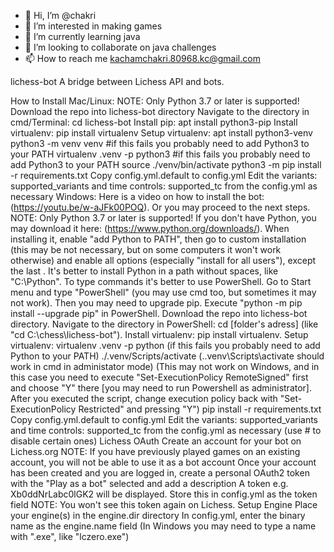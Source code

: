 - 👋 Hi, I’m @chakri
- 👀 I’m interested in making games
- 🌱 I’m currently learning java
- 💞️ I’m looking to collaborate on java challenges
- 📫 How to reach me kachamchakri.80968.kc@gmail.com

<!---
chakri01/chakri01 is a ✨ special ✨ repository because its `README.md` (this file) appears on your GitHub profile.
You can click the Preview link to take a look at your changes.
--->
lichess-bot
A bridge between Lichess API and bots.

How to Install
Mac/Linux:
NOTE: Only Python 3.7 or later is supported!
Download the repo into lichess-bot directory
Navigate to the directory in cmd/Terminal: cd lichess-bot
Install pip: apt install python3-pip
Install virtualenv: pip install virtualenv
Setup virtualenv: apt install python3-venv
python3 -m venv venv #if this fails you probably need to add Python3 to your PATH
virtualenv .venv -p python3 #if this fails you probably need to add Python3 to your PATH
source ./venv/bin/activate
python3 -m pip install -r requirements.txt
Copy config.yml.default to config.yml
Edit the variants: supported_variants and time controls: supported_tc from the config.yml as necessary
Windows:
Here is a video on how to install the bot: (https://youtu.be/w-aJFk00POQ). Or you may proceed to the next steps.
NOTE: Only Python 3.7 or later is supported!
If you don't have Python, you may download it here: (https://www.python.org/downloads/). When installing it, enable "add Python to PATH", then go to custom installation (this may be not necessary, but on some computers it won't work otherwise) and enable all options (especially "install for all users"), except the last . It's better to install Python in a path without spaces, like "C:\Python".
To type commands it's better to use PowerShell. Go to Start menu and type "PowerShell" (you may use cmd too, but sometimes it may not work).
Then you may need to upgrade pip. Execute "python -m pip install --upgrade pip" in PowerShell.
Download the repo into lichess-bot directory.
Navigate to the directory in PowerShell: cd [folder's adress] (like "cd C:\chess\lichess-bot").
Install virtualenv: pip install virtualenv.
Setup virtualenv:
virtualenv .venv -p python (if this fails you probably need to add Python to your PATH)
./.venv/Scripts/activate (.\.venv\Scripts\activate should work in cmd in administator mode) (This may not work on Windows, and in this case you need to execute "Set-ExecutionPolicy RemoteSigned" first and choose "Y" there [you may need to run Powershell as administrator]. After you executed the script, change execution policy back with "Set-ExecutionPolicy Restricted" and pressing "Y")
pip install -r requirements.txt
Copy config.yml.default to config.yml
Edit the variants: supported_variants and time controls: supported_tc from the config.yml as necessary (use # to disable certain ones)
Lichess OAuth
Create an account for your bot on Lichess.org
NOTE: If you have previously played games on an existing account, you will not be able to use it as a bot account
Once your account has been created and you are logged in, create a personal OAuth2 token with the "Play as a bot" selected and add a description
A token e.g. Xb0ddNrLabc0lGK2 will be displayed. Store this in config.yml as the token field
NOTE: You won't see this token again on Lichess.
Setup Engine
Place your engine(s) in the engine.dir directory
In config.yml, enter the binary name as the engine.name field (In Windows you may need to type a name with ".exe", like "lczero.exe")

